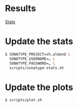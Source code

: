 # Results

[Stats](https://almond.sh/stats.html)

# Update the stats

```bash
$ SONATYPE_PROJECT=sh.almond \
  SONATYPE_USERNAME=… \
  SONATYPE_PASSWORD=… \
  scripts/sonatype-stats.sh
```

# Update the plots

```bash
$ scripts/plot.sh
```

